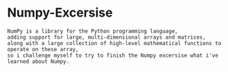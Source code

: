 # Numpy-Excersise
    NumPy is a library for the Python programming language, 
    adding support for large, multi-dimensional arrays and matrices, 
    along with a large collection of high-level mathematical functions to operate on these array, 
    so i challenge myself to try to finish the Numpy excersise what i've learned about Numpy. 
